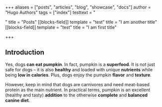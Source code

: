 +++
aliases = ["posts", "articles", "blog", "showcase", "docs"]
author = "Hugo Authors"
tags = ["index"]
testtext = "<p></p>"
title = "Posts"
[[blocks-field]]
template = "test"
title = "I am another title"
[[blocks-field]]
template = "test"
title = "I am first title"

+++
## Introduction

Yes, dogs **can eat pumpkin**. In fact, pumpkin is a **superfood**. It is not just safe for dogs – it is also **healthy** and loaded with unique **nutrients** while being **low in calories**. Plus, dogs enjoy the pumpkin **flavor** and **texture**.

However, keep in mind that dogs are carnivores and need meat-based protein as the main nutrient. In practical terms, pumpkin is an excellent (healthy and tasty) **addition** to the otherwise **complete** and **balanced canine diet**.